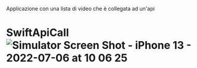 
Applicazione con una lista di video che è collegata ad un'api

# SwiftApiCall![Simulator Screen Shot - iPhone 13 - 2022-07-06 at 10 06 25](https://user-images.githubusercontent.com/100700044/177501696-5c990663-111d-4567-ac6d-95a9ec242296.png)
